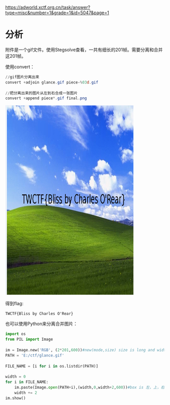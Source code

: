 https://adworld.xctf.org.cn/task/answer?type=misc&number=1&grade=1&id=5047&page=1

# 分析

附件是一个gif文件。使用Stegsolve查看，一共有细长的201帧。需要分离和合并这201帧。

使用convert：

```powershell
//gif图片分离出来
convert +adjoin glance.gif piece-%03d.gif

//把分离出来的图片从左到右合成一张图片
convert +append piece*.gif final.png
```

![image-20210731160622918](images\image-20210731160622918.png)

得到flag:

```
TWCTF{Bliss by Charles O'Rear}
```

也可以使用Python来分离合并图片：

```python
import os 
from PIL import Image

im = Image.new('RGB', (2*201,600))#new(mode,size) size is long and width
PATH = 'E:/ctf/glance.gif'

FILE_NAME = [i for i in os.listdir(PATH)]

width = 0
for i in FILE_NAME:
    im.paste(Image.open(PATH+i),(width,0,width+2,600))#box is 左，上，右,下
    width += 2
im.show()
```

